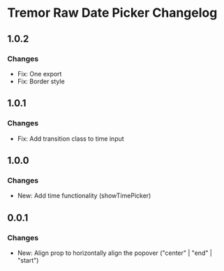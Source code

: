 # Tremor Raw Date Picker Changelog

## 1.0.2

### Changes

- Fix: One export
- Fix: Border style

## 1.0.1

### Changes

- Fix: Add transition class to time input

## 1.0.0

### Changes

- New: Add time functionality (showTimePicker)

## 0.0.1

### Changes

- New: Align prop to horizontally align the popover ("center" | "end" | "start")
